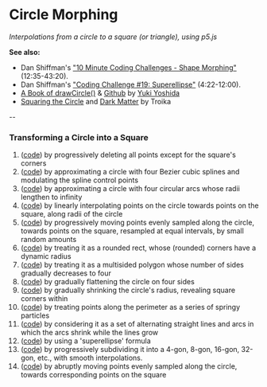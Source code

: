# Circle Morphing

*Interpolations from a circle to a square (or triangle), using p5.js*

**See also:** 

* Dan Shiffman's ["10 Minute Coding Challenges - Shape Morphing"](https://www.youtube.com/watch?v=Md5LIDW0RyY&t=12m35s) (12:35-43:20). 
* Dan Shiffman's ["Coding Challenge #19: Superellipse"](https://www.youtube.com/watch?v=z86cx2A4_3E&t=4m22s) (4:22-12:00).
* [A Book of drawCircle()](http://sfpcyukiy.tumblr.com/post/104067533568/a-book-of-drawcircle) & [Github](https://github.com/yukiy/drawCircle) by [Yuki Yoshida](http://sfpc.io/people/yuki-yoshida/)
* [Squaring the Circle](http://troika.uk.com/work/squaring-the-circle/) and [Dark Matter](https://www.youtube.com/watch?v=5q5G0jP9cTw)  by Troika


--
### Transforming a Circle into a Square


1. ([code](circle-to-square/circle01/sketch.js)) by progressively deleting all points except for the square's corners
2. ([code](circle-to-square/circle02/sketch.js)) by approximating a circle with four Bezier cubic splines and modulating the spline control points
3. ([code](circle-to-square/circle03/sketch.js)) by approximating a circle with four circular arcs whose radii lengthen to infinity
4. ([code](circle-to-square/circle04/sketch.js)) by linearly interpolating points on the circle towards points on the square, along radii of the circle
5. ([code](circle-to-square/circle05/sketch.js)) by progressively moving points evenly sampled along the circle, towards points on the square, resampled at equal intervals, by small random amounts
6. ([code](circle-to-square/circle06/sketch.js)) by treating it as a rounded rect, whose (rounded) corners have a dynamic radius
7. ([code](circle-to-square/circle07/sketch.js)) by treating it as a multisided polygon whose number of sides gradually decreases to four
8. ([code](circle-to-square/circle08/sketch.js)) by gradually flattening the circle on four sides
9. ([code](circle-to-square/circle09/sketch.js)) by gradually shrinking the circle's radius, revealing square corners within
10. ([code](circle-to-square/circle10/sketch.js)) by treating points along the perimeter as a series of springy particles
11. ([code](circle11/sketch.js)) by considering it as a set of alternating straight lines and arcs in which the arcs shrink while the lines grow
12. ([code](circle-to-square/circle12/sketch.js)) by using a 'superellipse' formula
13.  ([code](circle-to-square/circle13/sketch.js)) by progressively subdividing it into a 4-gon, 8-gon, 16-gon, 32-gon, etc., with smooth interpolations.
14. ([code](circle-to-square/circle14/sketch.js)) by abruptly moving points evenly sampled along the circle, towards corresponding points on the square
